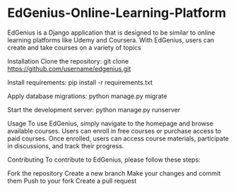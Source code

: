 # EdGenius-Online-Learning-Platform

EdGenius is a Django application that is designed to be similar to online learning platforms like Udemy and Coursera. With EdGenius, users can create and take courses on a variety of topics

Installation
Clone the repository: git clone https://github.com/username/edgenius.git

Install requirements: pip install -r requirements.txt

Apply database migrations: python manage.py migrate

Start the development server: python manage.py runserver

Usage
To use EdGenius, simply navigate to the homepage and browse available courses. Users can enroll in free courses or purchase access to paid courses. Once enrolled, users can access course materials, participate in discussions, and track their progress.

Contributing
To contribute to EdGenius, please follow these steps:

Fork the repository
Create a new branch
Make your changes and commit them
Push to your fork
Create a pull request

